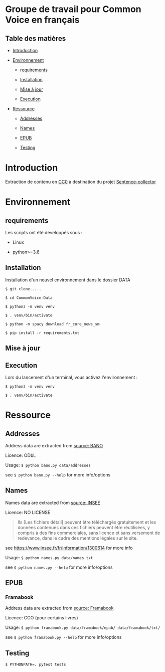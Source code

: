 # Groupe de travail pour Common Voice en français

## Table des matières

- [Introduction](#introduction)

- [Environnement](#environnement)

  - [requirements](#requirements)

  - [Installation](#installation)

  - [Mise à jour](#mise-à-jour)

  - [Execution](#execution)

- [Ressource](#ressource)

  - [Addresses](#addresses)

  - [Names](#names)

  - [EPUB](#epub)

  - [Testing](#testing)



# Introduction

Extraction de contenu en [CC0](https://creativecommons.org/publicdomain/zero/1.0/deed.fr "Creative Commons – CC0 1.0 universel") à destination du projet [Sentence-collector]()


# Environnement

## requirements

Les scripts ont été développés sous :

- Linux

- python>=3.6



## Installation

Installation d'un nouvel environnement dans le dossier DATA

`$ git clone.....`

`$ cd CommonVoice-Data`

`$ python3 -m venv venv`

`$ . venv/bin/activate`

`$ python -m spacy download fr_core_news_sm`

`$ pip install -r requirements.txt`


## Mise à jour

## Execution

Lors du lancement d'un terminal, vous activez l'environnement :

`$ python3 -m venv venv`

`$ . venv/bin/activate`


# Ressource

## Addresses

Address data are extracted from [source: BANO](https://www.data.gouv.fr/fr/datasets/base-d-adresses-nationale-ouverte-bano/)

Licence: ODbL

Usage: `$ python bano.py data/addresses`

see `$ python bano.py --help` for more info/options

## Names
Names data are extracted from [source: INSEE](https://www.insee.fr)

Licence: NO LICENSE

> Ils [Les fichiers détail] peuvent être téléchargés gratuitement et les données contenues dans ces fichiers peuvent être réutilisées, y compris à des fins commerciales, sans licence et sans versement de redevance, dans le cadre des mentions légales sur le site.

see https://www.insee.fr/fr/information/1300614 for more info

Usage: `$ python names.py data/names.txt`

see `$ python names.py --help` for more info/options


## EPUB

### Framabook

Address data are extracted from [source: Framabook](https://framabook.org/)

Licence: CCO (pour certains livres)

Usage: `$ python framabook.py data/framabook/epub/ data/framabook/txt/`

see `$ python framabook.py --help` for more info/options



## Testing
`$ PYTHONPATH=. pytest tests`
